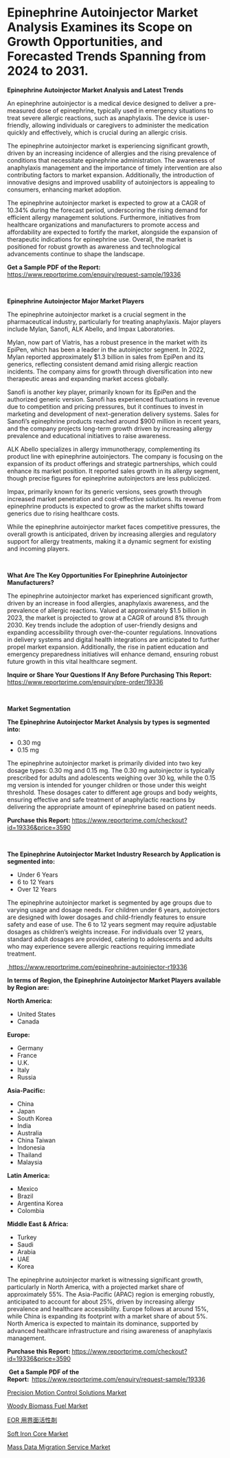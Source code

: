 <p><h1>Epinephrine Autoinjector Market Analysis Examines its Scope on Growth Opportunities, and Forecasted Trends Spanning from 2024 to 2031.</h1></p><p><strong>Epinephrine Autoinjector Market Analysis and Latest Trends</strong></p>
<p><p>An epinephrine autoinjector is a medical device designed to deliver a pre-measured dose of epinephrine, typically used in emergency situations to treat severe allergic reactions, such as anaphylaxis. The device is user-friendly, allowing individuals or caregivers to administer the medication quickly and effectively, which is crucial during an allergic crisis.</p><p>The epinephrine autoinjector market is experiencing significant growth, driven by an increasing incidence of allergies and the rising prevalence of conditions that necessitate epinephrine administration. The awareness of anaphylaxis management and the importance of timely intervention are also contributing factors to market expansion. Additionally, the introduction of innovative designs and improved usability of autoinjectors is appealing to consumers, enhancing market adoption. </p><p>The epinephrine autoinjector market is expected to grow at a CAGR of 10.34% during the forecast period, underscoring the rising demand for efficient allergy management solutions. Furthermore, initiatives from healthcare organizations and manufacturers to promote access and affordability are expected to fortify the market, alongside the expansion of therapeutic indications for epinephrine use. Overall, the market is positioned for robust growth as awareness and technological advancements continue to shape the landscape.</p></p>
<p><strong>Get a Sample PDF of the Report:&nbsp;</strong> <a href="https://www.reportprime.com/enquiry/request-sample/19336?utm_campaign=1082&utm_medium=2&utm_source=Github&utm_content=ia&utm_term=28112024&utm_id=epinephrine-autoinjector">https://www.reportprime.com/enquiry/request-sample/19336</a></p>
<p>&nbsp;</p>
<p><strong>Epinephrine Autoinjector Major Market Players</strong></p>
<p><p>The epinephrine autoinjector market is a crucial segment in the pharmaceutical industry, particularly for treating anaphylaxis. Major players include Mylan, Sanofi, ALK Abello, and Impax Laboratories.</p><p>Mylan, now part of Viatris, has a robust presence in the market with its EpiPen, which has been a leader in the autoinjector segment. In 2022, Mylan reported approximately $1.3 billion in sales from EpiPen and its generics, reflecting consistent demand amid rising allergic reaction incidents. The company aims for growth through diversification into new therapeutic areas and expanding market access globally.</p><p>Sanofi is another key player, primarily known for its EpiPen and the authorized generic version. Sanofi has experienced fluctuations in revenue due to competition and pricing pressures, but it continues to invest in marketing and development of next-generation delivery systems. Sales for Sanofi’s epinephrine products reached around $900 million in recent years, and the company projects long-term growth driven by increasing allergy prevalence and educational initiatives to raise awareness.</p><p>ALK Abello specializes in allergy immunotherapy, complementing its product line with epinephrine autoinjectors. The company is focusing on the expansion of its product offerings and strategic partnerships, which could enhance its market position. It reported sales growth in its allergy segment, though precise figures for epinephrine autoinjectors are less publicized.</p><p>Impax, primarily known for its generic versions, sees growth through increased market penetration and cost-effective solutions. Its revenue from epinephrine products is expected to grow as the market shifts toward generics due to rising healthcare costs.</p><p>While the epinephrine autoinjector market faces competitive pressures, the overall growth is anticipated, driven by increasing allergies and regulatory support for allergy treatments, making it a dynamic segment for existing and incoming players.</p></p>
<p>&nbsp;</p>
<p><strong>What Are The Key Opportunities For Epinephrine Autoinjector Manufacturers?</strong></p>
<p><p>The epinephrine autoinjector market has experienced significant growth, driven by an increase in food allergies, anaphylaxis awareness, and the prevalence of allergic reactions. Valued at approximately $1.5 billion in 2023, the market is projected to grow at a CAGR of around 8% through 2030. Key trends include the adoption of user-friendly designs and expanding accessibility through over-the-counter regulations. Innovations in delivery systems and digital health integrations are anticipated to further propel market expansion. Additionally, the rise in patient education and emergency preparedness initiatives will enhance demand, ensuring robust future growth in this vital healthcare segment.</p></p>
<p><strong>Inquire or Share Your Questions If Any Before Purchasing This Report:</strong> <a href="https://www.reportprime.com/enquiry/pre-order/19336?utm_campaign=1082&utm_medium=2&utm_source=Github&utm_content=ia&utm_term=28112024&utm_id=epinephrine-autoinjector">https://www.reportprime.com/enquiry/pre-order/19336</a></p>
<p>&nbsp;</p>
<p><strong>Market Segmentation</strong></p>
<p><strong>The Epinephrine Autoinjector Market Analysis by types is segmented into:</strong></p>
<p><ul><li>0.30 mg</li><li>0.15 mg</li></ul></p>
<p><p>The epinephrine autoinjector market is primarily divided into two key dosage types: 0.30 mg and 0.15 mg. The 0.30 mg autoinjector is typically prescribed for adults and adolescents weighing over 30 kg, while the 0.15 mg version is intended for younger children or those under this weight threshold. These dosages cater to different age groups and body weights, ensuring effective and safe treatment of anaphylactic reactions by delivering the appropriate amount of epinephrine based on patient needs.</p></p>
<p><strong>Purchase this Report:&nbsp;</strong><a href="https://www.reportprime.com/checkout?id=19336&price=3590&utm_campaign=1082&utm_medium=2&utm_source=Github&utm_content=ia&utm_term=28112024&utm_id=epinephrine-autoinjector">https://www.reportprime.com/checkout?id=19336&price=3590</a></p>
<p>&nbsp;</p>
<p><strong>The Epinephrine Autoinjector Market Industry Research by Application is segmented into:</strong></p>
<p><ul><li>Under 6 Years</li><li>6 to 12 Years</li><li>Over 12 Years</li></ul></p>
<p><p>The epinephrine autoinjector market is segmented by age groups due to varying usage and dosage needs. For children under 6 years, autoinjectors are designed with lower dosages and child-friendly features to ensure safety and ease of use. The 6 to 12 years segment may require adjustable dosages as children’s weights increase. For individuals over 12 years, standard adult dosages are provided, catering to adolescents and adults who may experience severe allergic reactions requiring immediate treatment.</p></p>
<p><a href="https://www.reportprime.com/epinephrine-autoinjector-r19336?utm_campaign=1082&utm_medium=2&utm_source=Github&utm_content=ia&utm_term=28112024&utm_id=epinephrine-autoinjector">&nbsp;https://www.reportprime.com/epinephrine-autoinjector-r19336</a></p>
<p><strong>In terms of Region, the Epinephrine Autoinjector Market Players available by Region are:</strong></p>
<p>
    <p> <strong> North America: </strong>
        <ul>
            <li>United States</li>
            <li>Canada</li>
        </ul>
        </p> 
    <p> <strong> Europe: </strong>
        <ul>
            <li>Germany</li>
            <li>France</li>
            <li>U.K.</li>
            <li>Italy</li>
            <li>Russia</li>
        </ul>
        </p> 
    <p> <strong> Asia-Pacific: </strong>
        <ul>
            <li>China</li>
            <li>Japan</li>
            <li>South Korea</li>
            <li>India</li>
            <li>Australia</li>
            <li>China Taiwan</li>
            <li>Indonesia</li>
            <li>Thailand</li>
            <li>Malaysia</li>
        </ul>
        </p> 
    <p> <strong> Latin America: </strong>
        <ul>
            <li>Mexico</li>
            <li>Brazil</li>
            <li>Argentina Korea</li>
            <li>Colombia</li>
        </ul>
        </p> 
    <p> <strong> Middle East & Africa: </strong>
        <ul>
            <li>Turkey</li>
            <li>Saudi</li>
            <li>Arabia</li>
            <li>UAE</li>
            <li>Korea</li>
        </ul>
    </p>
    </p>
<p><p>The epinephrine autoinjector market is witnessing significant growth, particularly in North America, with a projected market share of approximately 55%. The Asia-Pacific (APAC) region is emerging robustly, anticipated to account for about 25%, driven by increasing allergy prevalence and healthcare accessibility. Europe follows at around 15%, while China is expanding its footprint with a market share of about 5%. North America is expected to maintain its dominance, supported by advanced healthcare infrastructure and rising awareness of anaphylaxis management.</p></p>
<p><strong>Purchase this Report: </strong><a href="https://www.reportprime.com/checkout?id=19336&price=3590&utm_campaign=1082&utm_medium=2&utm_source=Github&utm_content=ia&utm_term=28112024&utm_id=epinephrine-autoinjector">https://www.reportprime.com/checkout?id=19336&price=3590</a></p>
<p>&nbsp;<strong>Get a Sample PDF of the Report:&nbsp;&nbsp;</strong><a href="https://www.reportprime.com/enquiry/request-sample/19336?utm_campaign=1082&utm_medium=2&utm_source=Github&utm_content=ia&utm_term=28112024&utm_id=epinephrine-autoinjector">https://www.reportprime.com/enquiry/request-sample/19336</a></p>
<p><strong></strong></p>
<p><p><a href="https://issuu.com/reportprime-2/docs/precision-motion-control-solutions-_52e08ae46db584?utm_campaign=1082&utm_medium=2&utm_source=Github&utm_content=ia&utm_term=28112024&utm_id=epinephrine-autoinjector">Precision Motion Control Solutions Market</a></p><p><a href="https://www.linkedin.com/pulse/woody-biomass-fuel-market-global-regional-analysis-focus-7jbxe?utm_campaign=1082&utm_medium=2&utm_source=Github&utm_content=ia&utm_term=28112024&utm_id=epinephrine-autoinjector">Woody Biomass Fuel Market</a></p><p><a href="https://github.com/lababdou/Market-Research-Report-List-6/blob/main/482966225546.md?utm_campaign=1082&utm_medium=2&utm_source=Github&utm_content=ia&utm_term=28112024&utm_id=epinephrine-autoinjector">EOR 用界面活性剤</a></p><p><a href="https://www.linkedin.com/pulse/soft-iron-core-market-industry-landscape-growth-trajectories-nrtpe?utm_campaign=1082&utm_medium=2&utm_source=Github&utm_content=ia&utm_term=28112024&utm_id=epinephrine-autoinjector">Soft Iron Core Market</a></p><p><a href="https://issuu.com/reportprime-2/docs/mass-data-migration-service-market-_d5799594141eaf?utm_campaign=1082&utm_medium=2&utm_source=Github&utm_content=ia&utm_term=28112024&utm_id=epinephrine-autoinjector">Mass Data Migration Service Market</a></p></p>